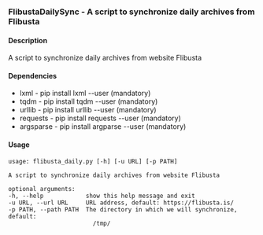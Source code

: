 ### FlibustaDailySync - A script to synchronize daily archives from Flibusta
#### Description
A script to synchronize daily archives from website Flibusta
#### Dependencies
  - lxml - pip install lxml --user (mandatory)
  - tqdm - pip install tqdm --user (mandatory)
  - urllib - pip install urllib --user (mandatory)
  - requests - pip install requests --user (mandatory)
  - argsparse - pip install argparse --user (mandatory)
#### Usage
    usage: flibusta_daily.py [-h] [-u URL] [-p PATH]

    A script to synchronize daily archives from website Flibusta

    optional arguments:
    -h, --help            show this help message and exit
    -u URL, --url URL     URL address, default: https://flibusta.is/
    -p PATH, --path PATH  The directory in which we will synchronize, default:
                            /tmp/
